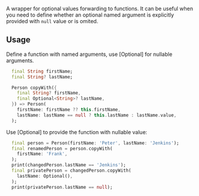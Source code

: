 A wrapper for optional values forwarding to functions. It can be useful when you need to define whether an optional named argument is explicitly provided with `null` value or is omited.

## Usage

Define a function with named arguments, use [Optional] for nullable arguments.
```dart
  final String firstName;
  final String? lastName;

  Person copyWith({
    final String? firstName,
    final Optional<String>? lastName,
  }) => Person(
    firstName: firstName ?? this.firstName,
    lastName: lastName == null ? this.lastName : lastName.value,
  );
```

Use [Optional] to provide the function with nullable value:

```dart
  final person = Person(firstName: 'Peter', lastName: 'Jenkins');
  final renamedPerson = person.copyWith(
    firstName: 'Frank',
  );
  print(changedPerson.lastName == 'Jenkins');
  final privatePerson = changedPerson.copyWith(
    lastName: Optional(),
  );
  print(privatePerson.lastName == null);
```
